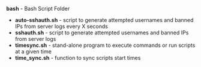 <b>bash</b> - Bash Script Folder<br>
- <B>auto-sshauth.sh</B> - script to generate attempted usernames and banned IPs from server logs every X seconds<br>
- <B>sshauth.sh</B> - script to generate attempted usernames and banned IPs from server logs<br>
- <B>timesync.sh</B> - stand-alone program to execute commands or run scripts at a given time<br>
- <B>time_sync.sh</B> - function to sync scripts start times<br>
<br>
